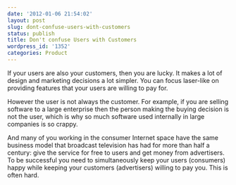 ```yaml
---
date: '2012-01-06 21:54:02'
layout: post
slug: dont-confuse-users-with-customers
status: publish
title: Don't confuse Users with Customers
wordpress_id: '1352'
categories: Product
---
```


If your users are also your customers, then you are lucky.  It makes a lot of design and marketing decisions a lot simpler.  You can focus laser-like on providing features that your users are willing to pay for.

However the user is not always the customer.  For example, if you are selling software to a large enterprise then the person making the buying decision is not the user, which is why so much software used internally in large companies is so crappy.

And many of you working in the consumer Internet space have the same business model that broadcast television has had for more than half a century: give the service for free to users and get money from advertisers.  To be successful you need to simultaneously keep your users (consumers) happy while keeping your customers (advertisers) willing to pay you.  This is often hard.


